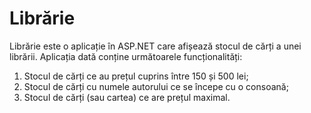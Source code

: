 # Librărie

Librărie este o aplicație în ASP.NET care afișează stocul de cărți a unei librării.
Aplicația dată conține următoarele funcționalități:
1) Stocul de cărți ce au prețul cuprins între 150 și 500 lei;
2) Stocul de cărți cu numele autorului ce se începe cu o consoană;
3) Stocul de cărți (sau cartea) ce are prețul maximal.